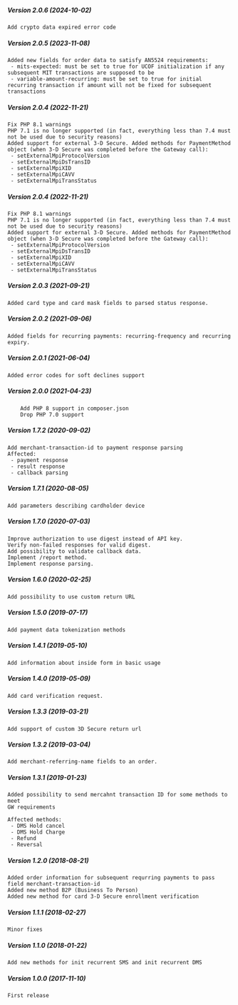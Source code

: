 ##### Version 2.0.6 (2024-10-02)

	Add crypto data expired error code

##### Version 2.0.5 (2023-11-08)

	Added new fields for order data to satisfy AN5524 requirements:
	 - mits-expected: must be set to true for UCOF initialization if any subsequent MIT transactions are supposed to be
	 - variable-amount-recurring: must be set to true for initial recurring transaction if amount will not be fixed for subsequent transactions

##### Version 2.0.4 (2022-11-21)

	Fix PHP 8.1 warnings
	PHP 7.1 is no longer supported (in fact, everything less than 7.4 must not be used due to security reasons)
	Added support for external 3-D Secure. Added methods for PaymentMethod object (when 3-D Secure was completed before the Gateway call):
	 - setExternalMpiProtocolVersion
	 - setExternalMpiDsTransID
	 - setExternalMpiXID
	 - setExternalMpiCAVV
	 - setExternalMpiTransStatus

##### Version 2.0.4 (2022-11-21)

	Fix PHP 8.1 warnings
	PHP 7.1 is no longer supported (in fact, everything less than 7.4 must not be used due to security reasons)
	Added support for external 3-D Secure. Added methods for PaymentMethod object (when 3-D Secure was completed before the Gateway call):
	 - setExternalMpiProtocolVersion
	 - setExternalMpiDsTransID
	 - setExternalMpiXID
	 - setExternalMpiCAVV
	 - setExternalMpiTransStatus

##### Version 2.0.3 (2021-09-21)

	Added card type and card mask fields to parsed status response.

##### Version 2.0.2 (2021-09-06)

	Added fields for recurring payments: recurring-frequency and recurring expiry.

##### Version 2.0.1 (2021-06-04)

	Added error codes for soft declines support

##### Version 2.0.0 (2021-04-23)

        Add PHP 8 support in composer.json
        Drop PHP 7.0 support

##### Version 1.7.2 (2020-09-02)

	Add merchant-transaction-id to payment response parsing
	Affected:
	 - payment response
	 - result response
	 - callback parsing

##### Version 1.7.1 (2020-08-05)

	Add parameters describing cardholder device

##### Version 1.7.0 (2020-07-03)

	Improve authorization to use digest instead of API key.
	Verify non-failed responses for valid digest.
	Add possibility to validate callback data.
	Implement /report method.
	Implement response parsing.

##### Version 1.6.0 (2020-02-25)

	Add possibility to use custom return URL

##### Version 1.5.0 (2019-07-17)

	Add payment data tokenization methods

##### Version 1.4.1 (2019-05-10)

	Add information about inside form in basic usage

##### Version 1.4.0 (2019-05-09)

	Add card verification request.

##### Version 1.3.3 (2019-03-21)

	Add support of custom 3D Secure return url

##### Version 1.3.2 (2019-03-04)

	Add merchant-referring-name fields to an order.

##### Version 1.3.1 (2019-01-23)

	Added possibility to send mercahnt transaction ID for some methods to meet
	GW requirements
	
	Affected methods:
	 - DMS Hold cancel
	 - DMS Hold Charge
	 - Refund
	 - Reversal

##### Version 1.2.0 (2018-08-21)

	Added order information for subsequent requrring payments to pass field merchant-transaction-id
	Added new method B2P (Business To Person)
	Added new method for card 3-D Secure enrollment verification

##### Version 1.1.1 (2018-02-27)

	Minor fixes

##### Version 1.1.0 (2018-01-22)

	Add new methods for init recurrent SMS and init recurrent DMS

##### Version 1.0.0 (2017-11-10)

	First release
